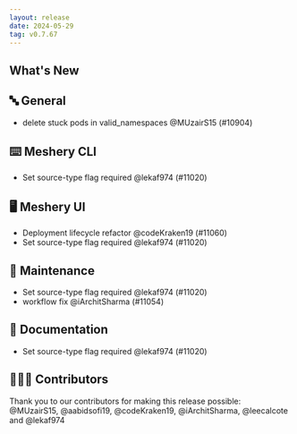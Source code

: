 ```yaml
---
layout: release
date: 2024-05-29
tag: v0.7.67
---
```


## What's New
## 🔤 General
- delete stuck pods in valid_namespaces @MUzairS15 (#10904)

## ⌨️ Meshery CLI

- Set source-type flag required @lekaf974 (#11020)

## 🖥 Meshery UI

- Deployment lifecycle refactor @codeKraken19 (#11060)
- Set source-type flag required @lekaf974 (#11020)

## 🧰 Maintenance

- Set source-type flag required @lekaf974 (#11020)
- workflow fix @iArchitSharma (#11054)

## 📖 Documentation

- Set source-type flag required @lekaf974 (#11020)

## 👨🏽‍💻 Contributors

Thank you to our contributors for making this release possible:
@MUzairS15, @aabidsofi19, @codeKraken19, @iArchitSharma, @leecalcote and @lekaf974
